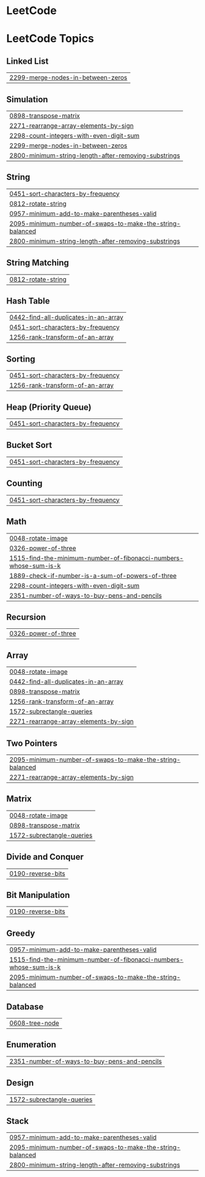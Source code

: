 # LeetCode
<!---LeetCode Topics Start-->
# LeetCode Topics
## Linked List
|  |
| ------- |
| [2299-merge-nodes-in-between-zeros](https://github.com/Rushabh1310/LeetCode/tree/master/2299-merge-nodes-in-between-zeros) |
## Simulation
|  |
| ------- |
| [0898-transpose-matrix](https://github.com/Rushabh1310/LeetCode/tree/master/0898-transpose-matrix) |
| [2271-rearrange-array-elements-by-sign](https://github.com/Rushabh1310/LeetCode/tree/master/2271-rearrange-array-elements-by-sign) |
| [2298-count-integers-with-even-digit-sum](https://github.com/Rushabh1310/LeetCode/tree/master/2298-count-integers-with-even-digit-sum) |
| [2299-merge-nodes-in-between-zeros](https://github.com/Rushabh1310/LeetCode/tree/master/2299-merge-nodes-in-between-zeros) |
| [2800-minimum-string-length-after-removing-substrings](https://github.com/Rushabh1310/LeetCode/tree/master/2800-minimum-string-length-after-removing-substrings) |
## String
|  |
| ------- |
| [0451-sort-characters-by-frequency](https://github.com/Rushabh1310/LeetCode/tree/master/0451-sort-characters-by-frequency) |
| [0812-rotate-string](https://github.com/Rushabh1310/LeetCode/tree/master/0812-rotate-string) |
| [0957-minimum-add-to-make-parentheses-valid](https://github.com/Rushabh1310/LeetCode/tree/master/0957-minimum-add-to-make-parentheses-valid) |
| [2095-minimum-number-of-swaps-to-make-the-string-balanced](https://github.com/Rushabh1310/LeetCode/tree/master/2095-minimum-number-of-swaps-to-make-the-string-balanced) |
| [2800-minimum-string-length-after-removing-substrings](https://github.com/Rushabh1310/LeetCode/tree/master/2800-minimum-string-length-after-removing-substrings) |
## String Matching
|  |
| ------- |
| [0812-rotate-string](https://github.com/Rushabh1310/LeetCode/tree/master/0812-rotate-string) |
## Hash Table
|  |
| ------- |
| [0442-find-all-duplicates-in-an-array](https://github.com/Rushabh1310/LeetCode/tree/master/0442-find-all-duplicates-in-an-array) |
| [0451-sort-characters-by-frequency](https://github.com/Rushabh1310/LeetCode/tree/master/0451-sort-characters-by-frequency) |
| [1256-rank-transform-of-an-array](https://github.com/Rushabh1310/LeetCode/tree/master/1256-rank-transform-of-an-array) |
## Sorting
|  |
| ------- |
| [0451-sort-characters-by-frequency](https://github.com/Rushabh1310/LeetCode/tree/master/0451-sort-characters-by-frequency) |
| [1256-rank-transform-of-an-array](https://github.com/Rushabh1310/LeetCode/tree/master/1256-rank-transform-of-an-array) |
## Heap (Priority Queue)
|  |
| ------- |
| [0451-sort-characters-by-frequency](https://github.com/Rushabh1310/LeetCode/tree/master/0451-sort-characters-by-frequency) |
## Bucket Sort
|  |
| ------- |
| [0451-sort-characters-by-frequency](https://github.com/Rushabh1310/LeetCode/tree/master/0451-sort-characters-by-frequency) |
## Counting
|  |
| ------- |
| [0451-sort-characters-by-frequency](https://github.com/Rushabh1310/LeetCode/tree/master/0451-sort-characters-by-frequency) |
## Math
|  |
| ------- |
| [0048-rotate-image](https://github.com/Rushabh1310/LeetCode/tree/master/0048-rotate-image) |
| [0326-power-of-three](https://github.com/Rushabh1310/LeetCode/tree/master/0326-power-of-three) |
| [1515-find-the-minimum-number-of-fibonacci-numbers-whose-sum-is-k](https://github.com/Rushabh1310/LeetCode/tree/master/1515-find-the-minimum-number-of-fibonacci-numbers-whose-sum-is-k) |
| [1889-check-if-number-is-a-sum-of-powers-of-three](https://github.com/Rushabh1310/LeetCode/tree/master/1889-check-if-number-is-a-sum-of-powers-of-three) |
| [2298-count-integers-with-even-digit-sum](https://github.com/Rushabh1310/LeetCode/tree/master/2298-count-integers-with-even-digit-sum) |
| [2351-number-of-ways-to-buy-pens-and-pencils](https://github.com/Rushabh1310/LeetCode/tree/master/2351-number-of-ways-to-buy-pens-and-pencils) |
## Recursion
|  |
| ------- |
| [0326-power-of-three](https://github.com/Rushabh1310/LeetCode/tree/master/0326-power-of-three) |
## Array
|  |
| ------- |
| [0048-rotate-image](https://github.com/Rushabh1310/LeetCode/tree/master/0048-rotate-image) |
| [0442-find-all-duplicates-in-an-array](https://github.com/Rushabh1310/LeetCode/tree/master/0442-find-all-duplicates-in-an-array) |
| [0898-transpose-matrix](https://github.com/Rushabh1310/LeetCode/tree/master/0898-transpose-matrix) |
| [1256-rank-transform-of-an-array](https://github.com/Rushabh1310/LeetCode/tree/master/1256-rank-transform-of-an-array) |
| [1572-subrectangle-queries](https://github.com/Rushabh1310/LeetCode/tree/master/1572-subrectangle-queries) |
| [2271-rearrange-array-elements-by-sign](https://github.com/Rushabh1310/LeetCode/tree/master/2271-rearrange-array-elements-by-sign) |
## Two Pointers
|  |
| ------- |
| [2095-minimum-number-of-swaps-to-make-the-string-balanced](https://github.com/Rushabh1310/LeetCode/tree/master/2095-minimum-number-of-swaps-to-make-the-string-balanced) |
| [2271-rearrange-array-elements-by-sign](https://github.com/Rushabh1310/LeetCode/tree/master/2271-rearrange-array-elements-by-sign) |
## Matrix
|  |
| ------- |
| [0048-rotate-image](https://github.com/Rushabh1310/LeetCode/tree/master/0048-rotate-image) |
| [0898-transpose-matrix](https://github.com/Rushabh1310/LeetCode/tree/master/0898-transpose-matrix) |
| [1572-subrectangle-queries](https://github.com/Rushabh1310/LeetCode/tree/master/1572-subrectangle-queries) |
## Divide and Conquer
|  |
| ------- |
| [0190-reverse-bits](https://github.com/Rushabh1310/LeetCode/tree/master/0190-reverse-bits) |
## Bit Manipulation
|  |
| ------- |
| [0190-reverse-bits](https://github.com/Rushabh1310/LeetCode/tree/master/0190-reverse-bits) |
## Greedy
|  |
| ------- |
| [0957-minimum-add-to-make-parentheses-valid](https://github.com/Rushabh1310/LeetCode/tree/master/0957-minimum-add-to-make-parentheses-valid) |
| [1515-find-the-minimum-number-of-fibonacci-numbers-whose-sum-is-k](https://github.com/Rushabh1310/LeetCode/tree/master/1515-find-the-minimum-number-of-fibonacci-numbers-whose-sum-is-k) |
| [2095-minimum-number-of-swaps-to-make-the-string-balanced](https://github.com/Rushabh1310/LeetCode/tree/master/2095-minimum-number-of-swaps-to-make-the-string-balanced) |
## Database
|  |
| ------- |
| [0608-tree-node](https://github.com/Rushabh1310/LeetCode/tree/master/0608-tree-node) |
## Enumeration
|  |
| ------- |
| [2351-number-of-ways-to-buy-pens-and-pencils](https://github.com/Rushabh1310/LeetCode/tree/master/2351-number-of-ways-to-buy-pens-and-pencils) |
## Design
|  |
| ------- |
| [1572-subrectangle-queries](https://github.com/Rushabh1310/LeetCode/tree/master/1572-subrectangle-queries) |
## Stack
|  |
| ------- |
| [0957-minimum-add-to-make-parentheses-valid](https://github.com/Rushabh1310/LeetCode/tree/master/0957-minimum-add-to-make-parentheses-valid) |
| [2095-minimum-number-of-swaps-to-make-the-string-balanced](https://github.com/Rushabh1310/LeetCode/tree/master/2095-minimum-number-of-swaps-to-make-the-string-balanced) |
| [2800-minimum-string-length-after-removing-substrings](https://github.com/Rushabh1310/LeetCode/tree/master/2800-minimum-string-length-after-removing-substrings) |
<!---LeetCode Topics End-->